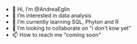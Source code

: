 - 👋 Hi, I’m @AndreaEglin
- 👀 I’m interested in data analysis
- 🌱 I’m currently learning SQL, Phyton and R
- 💞️ I’m looking to collaborate on "i don't kow yet"
- 📫 How to reach me "coming soon"

<!---
AndreaEglin/AndreaEglin is a ✨ special ✨ repository because its `README.md` (this file) appears on your GitHub profile.
You can click the Preview link to take a look at your changes.
--->
